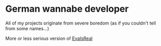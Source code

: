 # German wannabe developer

All of my projects originate from severe boredom (as if you couldn't tell from some names...)

More or less serious version of [EvaIsReal](https://github.com/EvaIsReal)
